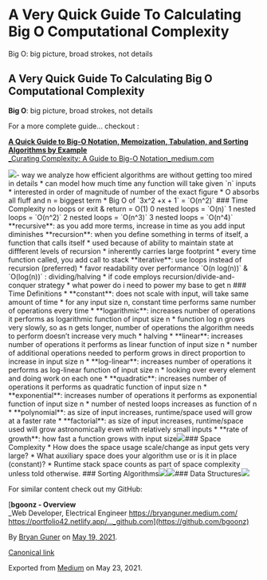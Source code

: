 # A Very Quick Guide To Calculating Big O Computational Complexity

Big O: big picture, broad strokes, not details

## A Very Quick Guide To Calculating Big O Computational Complexity

**Big O**: big picture, broad strokes, not details

For a more complete guide… checkout :

[**A Quick Guide to Big-O Notation, Memoization, Tabulation, and Sorting Algorithms by Example**  
 _Curating Complexity: A Guide to Big-O Notation_medium.com](https://medium.com/star-gazers/a-quick-guide-to-big-o-notation-memoization-tabulation-and-sorting-algorithms-by-example-803ff193c522)

![](https://cdn-images-1.medium.com/max/800/0*lte81mEvgEPYXodB.png)- way we analyze how efficient algorithms are without getting too mired in details \* can model how much time any function will take given \`n\` inputs \* interested in order of magnitude of number of the exact figure \* O absorbs all fluff and n = biggest term \* Big O of \`3x^2 +x + 1\` = \`O\(n^2\)\` \#\#\# Time Complexity no loops or exit & return = O\(1\) 0 nested loops = \`O\(n\)\` 1 nested loops = \`O\(n^2\)\` 2 nested loops = \`O\(n^3\)\` 3 nested loops = \`O\(n^4\)\` \*\*recursive\*\*: as you add more terms, increase in time as you add input diminishes \*\*recursion\*\*: when you define something in terms of itself, a function that calls itself \* used because of ability to maintain state at diffferent levels of recursion \* inherently carries large footprint \* every time function called, you add call to stack \*\*iterative\*\*: use loops instead of recursion \(preferred\) \* favor readability over performance \`O\(n log\(n\)\)\` & \`O\(log\(n\)\)\` : dividing/halving \* if code employs recursion/divide-and-conquer strategy \* what power do i need to power my base to get n \#\#\# Time Definitions \* \*\*constant\*\*: does not scale with input, will take same amount of time \* for any input size n, constant time performs same number of operations every time \* \*\*logarithmic\*\*: increases number of operations it performs as logarithmic function of input size n \* function log n grows very slowly, so as n gets longer, number of operations the algorithm needs to perform doesn’t increase very much \* halving \* \*\*linear\*\*: increases number of operations it performs as linear function of input size n \* number of additional operations needed to perform grows in direct proportion to increase in input size n \* \*\*log-linear\*\*: increases number of operations it performs as log-linear function of input size n \* looking over every element and doing work on each one \* \*\*quadratic\*\*: increases number of operations it performs as quadratic function of input size n \* \*\*exponential\*\*: increases number of operations it performs as exponential function of input size n \* number of nested loops increases as function of n \* \*\*polynomial\*\*: as size of input increases, runtime/space used will grow at a faster rate \* \*\*factorial\*\*: as size of input increases, runtime/space used will grow astronomically even with relatively small inputs \* \*\*rate of growth\*\*: how fast a function grows with input size![](https://cdn-images-1.medium.com/max/800/1*5t2u8n1uKhioIzZIXX2zbg.png)\#\#\# Space Complexity \* How does the space usage scale/change as input gets very large? \* What auxiliary space does your algorithm use or is it in place \(constant\)? \* Runtime stack space counts as part of space complexity unless told otherwise. \#\#\# Sorting Algorithms![](https://cdn-images-1.medium.com/max/800/1*HhXmG2cNdg8y4ZCCQGTyuQ.png)![](https://cdn-images-1.medium.com/max/800/1*ULeXxVCDkF73GwhsxyM_2g.png)\#\#\# Data Structures![](https://cdn-images-1.medium.com/max/1200/1*hkZWlUgFyOSaLD5Uskv0tQ.png)

For similar content check out my GitHub:

[**bgoonz - Overview**  
 _Web Developer, Electrical Engineer https://bryanguner.medium.com/ https://portfolio42.netlify.app/…_github.com](https://github.com/bgoonz)

By [Bryan Guner](https://medium.com/@bryanguner) on [May 19, 2021](https://medium.com/p/eb1557e85fa3).

[Canonical link](https://medium.com/@bryanguner/a-very-quick-guide-to-calculating-big-o-computational-complexity-eb1557e85fa3)

Exported from [Medium](https://medium.com) on May 23, 2021.

